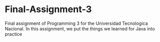 # Final-Assignment-3
Final assignment of Programming 3 for the Universidad Tecnologica Nacional. In this assignment, we put the things we learned for Java into practice